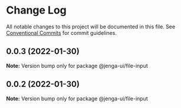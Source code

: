 # Change Log

All notable changes to this project will be documented in this file.
See [Conventional Commits](https://conventionalcommits.org) for commit guidelines.

## 0.0.3 (2022-01-30)

**Note:** Version bump only for package @jenga-ui/file-input

## 0.0.2 (2022-01-30)

**Note:** Version bump only for package @jenga-ui/file-input
